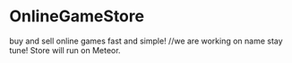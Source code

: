 # OnlineGameStore
buy and sell online games fast and simple!
//we are working on name stay tune!
Store will run on Meteor.
